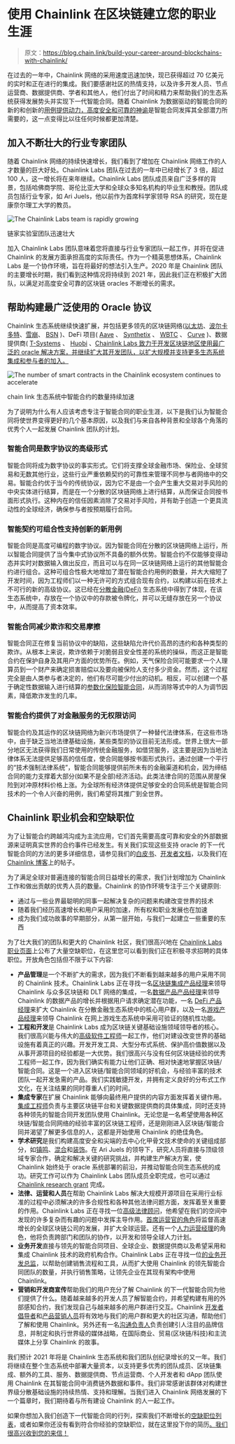# 使用 Chainlink 在区块链建立您的职业生涯

> 原文：<https://blog.chain.link/build-your-career-around-blockchains-with-chainlink/>

在过去的一年中，Chainlink 网络的采用速度迅速加快，现已获得超过 70 亿美元的实时和正在进行的集成。我们要感谢社区的热情支持，以及许多开发人员、节点运营商、数据提供商、学者和其他人，他们付出了时间和精力来帮助我们的生态系统获得发展势头并实现下一代智能合同。随着 Chainlink 为数据驱动的智能合同的新的和创新的[用例提供动力，高度安全和可靠的](https://blog.chain.link/44-ways-to-enhance-your-smart-contract-with-chainlink/)[神谕](https://chain.link/education/blockchain-oracles)是智能合同发挥其全部潜力所需要的，这一点变得比以往任何时候都更加清楚。

## 加入不断壮大的行业专家团队

随着 Chainlink 网络的持续快速增长，我们看到了增加在 Chainlink 网络工作的人才数量的巨大好处。Chainlink Labs 团队在过去的一年中已经增长了 3 倍，超过 100 人，这一增长将在来年继续。Chainlink Labs 团队成员来自广泛多样的背景，包括哈佛商学院、哥伦比亚大学和全球众多知名机构的毕业生和教授。团队成员包括行业专家，如 Ari Juels，他以前作为首席科学家领导 RSA 的研究，现在是康奈尔理工大学的教员。



![The Chainlink Labs team is rapidly growing](img/8b42a20116bdf9e3c99ab86313a09094.png)

<figcaption id="caption-attachment-1415" class="wp-caption-text">链家实验室团队迅速壮大</figcaption>





加入 Chainlink Labs 团队意味着您将直接与行业专家团队一起工作，并将在促进 Chainlink 的发展方面承担高度的实际责任。作为一个精英思想体系，Chainlink Labs 是一个协作环境，旨在将最好的想法引入生产。2020 年是 Chainlink 团队的主要增长时期，我们看到这种情况将持续到 2021 年，因此我们正在积极扩大团队，以满足对高度安全可靠的区块链 oracles 不断增长的需求。

## 帮助构建最广泛使用的 Oracle 协议

Chainlink 生态系统继续快速扩展，并包括更多领先的区块链网络([以太坊](https://blog.chain.link/chainlink-connected-consensus-on-ethereum/)、[波尔卡多特](https://polkadot.network/chainlink-reaches-milestone-with-polkadot/)、[雪崩](https://medium.com/avalancheavax/integrating-chainlinks-real-time-price-data-to-power-decentralized-and-institutional-finance-on-10af3606c3db)、 [BSN](https://www.prnewswire.com/news-releases/bsn-integrates-chainlink-oracles-bringing-real-world-data-into-its-irita-powered-network-301081572.html) )、DeFi 项目( [Aave](https://medium.com/aave/the-aave-oracle-network-powered-by-chainlink-is-now-live-45bb8a5a8c4e) 、 [Synthetix](https://blog.synthetix.io/all-synths-are-now-powered-by-chainlink-decentralised-oracles/) 、 [WBTC](https://www.bitgo.com/newsroom/press-releases/bitgo-adopts-chainlink-enable-on-chain-auditing-for-wbtc) 、 [Curve](https://news.curve.fi/chainlink-oracles-and-curve-pools/) )、数据提供商( [T-Systems](https://www.t-systems-mms.com/en/expertise/archive/smart-contracts-made-reliable-and-useful-with-the-real-world-data.html) 、 [Huobi](https://support.huobiwallet.com/hc/en-us/articles/900001616523-Huobi-to-Make-Exchange-Data-Available-to-Smart-Contracts-and-Huobi-Wallet-to-Run-a-Chainlink-Node) 、[Chainlink Labs 致力于开发区块链地区使用最广泛的 oracle 解决方案，并继续扩大其开发团队，以扩大规模并支持更多生态系统集成和参与者的加入。](https://finage.co.uk/blog/finage-to-run-a-chainlink-node)



![The number of smart contracts in the Chainlink ecosystem continues to accelerate](img/a8cc9828a3e19ac6d6162904143450a2.png)

<figcaption id="caption-attachment-1416" class="wp-caption-text">chain link 生态系统中智能合约的数量持续加速</figcaption>





为了说明为什么有人应该考虑专注于智能合同的职业生涯，以下是我们认为智能合同将使世界变得更好的几个基本原因，以及我们与来自各种背景和全球各个角落的优秀个人一起发展 Chainlink 团队的计划。

### 智能合同是数字协议的高级形式

智能合同将成为数字协议的事实形式。它们将支撑全球金融市场、保险业、全球贸易和无数其他行业，这些行业严重依赖契约的可靠性来管理不同参与者网络中的交易。智能合约优于当今的传统协议，因为它不是由一个会产生重大交易对手风险的中央实体进行结算，而是在一个分散的区块链网络上进行结算，从而保证合同按书面形式执行。这种内在的信任因素消除了交易对手风险，并有助于创造一个更具流动性的全球经济，确保参与者按预期履行合同。

### 智能契约可组合性支持创新的新用例

智能合同是高度可编程的数字协议。因为智能合同在分散的区块链网络上运行，所以智能合同提供了当今集中式协议所不具备的额外优势。智能合约不仅能够变得动态并实时对数据输入做出反应，而且可以与在同一区块链网络上运行的其他智能合约进行组合。这种可组合性极大地增加了潜在智能合约用例的数量，并大大缩短了开发时间，因为工程师们以一种无许可的方式组合现有合约，以构建以前在技术上不可行的新的高级协议。这已经在[分散金融(DeFi)](https://chain.link/education/defi) 生态系统中得到了体现，在该生态系统中，存放在一个协议中的存款被令牌化，并可以无缝存放在另一个协议中，从而提高了资本效率。

### 智能合同减少欺诈和交易摩擦

智能合同正在修复当前协议中的缺陷，这些缺陷允许代价高昂的违约和各种类型的欺诈。从根本上来说，欺诈依赖于对脆弱且安全性差的系统的操纵，而这正是智能合约在保护自身及其用户方面的优势所在。例如，天气保险合同可能要求一个人理算员到一个财产来确定损害赔偿以及要向被保险人支付多少资金。然而，这个过程完全是由人类参与者决定的，他们有尽可能少付出的动机。相反，可以创建一个基于确定性数据输入进行结算的[参数化保险智能合同](https://blog.chain.link/parametric-insurance-smart-contract/)，从而消除等式中的人为调节因素，降低欺诈发生的几率。

### 智能合约提供了对金融服务的无权限访问

智能合约及其运作的区块链网络为新兴市场提供了一种替代法律体系，在这些市场中，由于缺乏当地法律基础设施，某些类型的协议目前无法形成。世界上很大一部分地区无法获得我们日常使用的传统金融服务，如借贷服务，这主要是因为当地法律体系无法提供足够高的信任度，使合同能够按书面形式执行。通过创建一个平行的“技术强制法律系统”，智能合同能够提供前所未有的金融渠道和机会，因为缔结合同的能力支撑着大部分(如果不是全部)经济活动。此类法律合同的范围从房屋保险到对冲原材料价格上涨。为全球所有经济体提供足够安全的合同系统是智能合同技术的一个令人兴奋的用例，我们希望将其推广到全世界。

## Chainlink 职业机会和空缺职位

为了让智能合约跨越鸿沟成为主流应用，它们首先需要高度可靠和安全的外部数据源来证明真实世界的合约事件已经发生。有关我们实现这些支持 oracle 的下一代智能合同的方法的更多详细信息，请参见我们的[白皮书](https://link.smartcontract.com/whitepaper)、[开发者文档](https://docs.chain.link/)，以及我们在 [Chainlink 博客](https://blog.chain.link/)上的帖子。

为了满足全球对普遍连接的智能合同日益增长的需求，我们计划增加为 Chainlink 工作和做出贡献的优秀人员的数量。Chainlink 的协作环境专注于三个关键原则:

*   通过与一些业界最聪明的同事一起解决复杂的问题来构建改变世界的技术
*   随着我们经历高速增长和用户采用的加速，所有权和职业发展也在加速
*   成为我们成功故事的早期部分，从第一层开始，与我们一起建立一些重要的东西

为了壮大我们的团队和更大的 Chainlink 社区，我们很高兴地在 [Chainlink Labs 职业页面](https://www.chainlinklabs.com/careers)上公布了大量空缺职位，在这里您可以看到我们正在积极寻求招聘的具体职位。开放角色包括但不限于以下内容:

*   **产品管理**是一个不断扩大的需求，因为我们不断看到越来越多的用户采用不同的 Chainlink 技术。Chainlink Labs 正在寻找一名[区块链集成产品经理](https://jobs.lever.co/chainlink/46d1bce2-ab67-4adb-a6a3-3c698122fae8)来领导 Chainlink 与众多区块链和 DLT 网络的集成，一名[数据产品产品经理](https://jobs.lever.co/chainlink/e6f16dc6-f4f2-408f-a694-818d7e205392)来领导 Chainlink 的数据产品的增长并根据用户请求确定潜在功能，一名 [DeFi 产品经理](https://jobs.lever.co/chainlink/72fd4452-f915-412d-806f-cf1f19231232)来扩大 Chainlink 在分散金融生态系统中的核心用户群，以及一名[游戏产品经理](https://jobs.lever.co/chainlink/9b67120c-932e-4280-829e-00cff2d78efa)来领导 Chainlink 在网上游戏生态系统中采用可验证的随机性功能。
*   **工程和开发**是 Chainlink Labs 成为区块链关键基础设施领域领导者的核心。我们很高兴能与伟大的[高级软件工程师](https://jobs.lever.co/chainlink/23bbe7b6-e956-4a42-ab6b-82d750035e85)一起工作，他们对建设改变世界的基础设施有着真正的兴趣。开发开发工具、大型分布式系统、保护高价值数据以及从事开源项目的经验都是一大优势。我们很高兴与没有任何区块链经验的优秀工程师一起工作，因为我们确实有能力让他们正确、相对快速地掌握区块链/智能合同。这是一个进入区块链/智能合同领域的好机会，与经验丰富的技术团队一起开发急需的产品。我们实践敏捷开发，并拥有定义良好的分布式工作文化，在关注结果的同时尊重人们的时间。
*   **集成专家**在扩展 Chainlink 能够向最终用户提供的内容方面发挥着关键作用。[集成工程师](https://jobs.lever.co/chainlink/475db2e1-32dc-4c17-bc09-f9421fa633ac)负责与主要区块链平台和关键数据提供商的具体集成，同时还支持各种领先的智能合同开发团队使用 Chainlink。无论您是一名希望使用各种区块链/智能合同网络的经验丰富的区块链工程师，还是刚刚进入区块链/智能合同并渴望了解更多信息的人，这都是开始使用 Chainlink 的绝佳角色。
*   **学术研究**是我们构建高度安全和尖端的去中心化甲骨文技术使命的关键组成部分，如[镇鸣](https://eprint.iacr.org/2016/168.pdf)、[混合](https://chain.link/mixicles.pdf)和[装饰](https://arxiv.org/pdf/1909.00938.pdf)。在 Ari Juels 的领导下，研究人员将直接与顶级领域专家合作，确定和解决关键的研究挑战，并构建生产解决方案，使 Chainlink 始终处于 oracle 系统部署的前沿，并推动智能合同生态系统的成功。研究工作可以作为 Chainlink Labs 团队成员全职完成，也可以通过 [Chainlink research grant](/cdn-cgi/l/email-protection#fa889f899f9b889992ba99929b939496939491969b9889d4999597) 完成。
*   **法律、运营和人员**在帮助 Chainlink Labs 解决大规模开源项目在采用行业标准的过程中必须解决的许多合规性和各种其他法律问题方面，发挥着至关重要的作用。Chainlink Labs 正在寻找一位[高级法律顾问](https://jobs.lever.co/chainlink/c031ee0e-2db8-4f6a-bb97-d89b423c5a18)，他希望在我们的空间中发现的许多复杂而有趣的问题中发挥主导作用。[首席运营官的角色](https://jobs.lever.co/chainlink/5c228339-fb1f-46f6-849d-5d611c38f648)将监督高速增长的全球区块链公司的发展，并扩大全球运营。还有一个[人力运营经理](https://jobs.lever.co/chainlink/57a81d7a-81f6-4350-8ff4-2175f758712c)的角色，他将负责跨部门和团队的协作，以开发和领导全球人力计划。
*   **业务开发**直接与领先的智能合同项目、全球企业、数据提供商以及希望采用和集成 Chainlink 技术的政府机构合作。Chainlink Labs 正在寻找一位[的业务开发总监](https://jobs.lever.co/chainlink/d35cff18-ffc6-41fe-98b2-b86f960e2f88)，以帮助创建销售流程和工具，从而扩大使用 Chainlink 的领先智能合同团队的数量，并执行销售策略，让领先企业在其现有架构中使用 Chainlink。
*   **营销和开发商宣传**帮助我们的用户充分了解 Chainlink 的下一代智能合同为他们提供了什么。随着越来越多的开发人员了解智能合约，并希望构建有用的外部感知合约，我们发现自己与越来越多的用户群进行交互。Chainlink [开发者倡导者](https://jobs.lever.co/chainlink/b5cfde5c-4a1f-42dd-869f-87bd1010fb4e)和[产品营销人员](https://jobs.lever.co/chainlink/4ff745ad-2b0f-4bce-8fe9-0381a37dd0fd)将有效地与我们的用户群和更大的社区沟通，帮助他们了解和使用 Chainlink。另外还有一名[沟通负责人](https://jobs.lever.co/chainlink/f9f47705-51ab-435e-ac87-2813524d6b19)负责创建引人注目的品牌信息，并制定和执行世界级的媒体战略，在国际商业、贸易(区块链/科技)和主流媒体上分享 Chainlink 的故事。

我们预计 2021 年将是 Chainlink 生态系统和我们团队创纪录增长的又一年。我们将继续在整个生态系统中部署大量资本，以支持更多优秀的团队成员、区块链集成、额外的工具、服务、数据提供商、节点运营商、个人开发者和 dApp 团队使用 Chainlink 在其智能合同中消费链外数据和事件。我们非常感谢该群体对构建世界级分散基础设施的持续热情、支持和理解。当我们进入 Chainlink 网络发展的下一个篇章时，我们期待着与所有建设 Chainlink 的人一起工作。

如果你想加入我们创造下一代智能合同的行列，探索我们不断增长的[空缺职位列表](https://www.chainlinklabs.com/careers)，或者如果你还没有看到符合你经验的空缺职位，就在这里投下你的简历[。我们很高兴收到您的来信！](https://jobs.lever.co/chainlink/f884215e-90e0-4e72-a012-be0122ce3e19)
